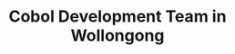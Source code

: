 ---
title: Cobol Development Team in Wollongong
permalink: /landings/locations/wollongong/developer/cobol
technology: Cobol
location: Wollongong
---